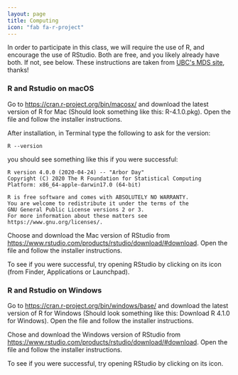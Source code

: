 ```yaml
---
layout: page
title: Computing
icon: "fab fa-r-project"
---
```


In order to participate in this class, we will require the use of R, and encourage
the use of RStudio. Both are free, and you likely already have both. If not, see below.
These instructions are taken from [UBC's MDS site](https://ubc-mds.github.io/resources_pages/installation_instructions/), thanks!

### R and Rstudio on macOS

Go to <https://cran.r-project.org/bin/macosx/> and download the latest version of R for Mac (Should look something like this: R-4.1.0.pkg). Open the file and follow the installer instructions.

After installation, in Terminal type the following to ask for the version:
```
R --version
```

you should see something like this if you were successful:
```
R version 4.0.0 (2020-04-24) -- "Arbor Day"
Copyright (C) 2020 The R Foundation for Statistical Computing
Platform: x86_64-apple-darwin17.0 (64-bit)

R is free software and comes with ABSOLUTELY NO WARRANTY.
You are welcome to redistribute it under the terms of the
GNU General Public License versions 2 or 3.
For more information about these matters see
https://www.gnu.org/licenses/.
```

Choose and download the Mac version of RStudio from <https://www.rstudio.com/products/rstudio/download/#download>. Open the file and follow the installer instructions.

To see if you were successful, try opening RStudio by clicking on its icon (from Finder, Applications or Launchpad).

### R and Rstudio on Windows

Go to <https://cran.r-project.org/bin/windows/base/> and download the latest version of R for Windows (Should look something like this: Download R 4.1.0 for Windows). Open the file and follow the installer instructions.

Chose and download the Windows version of RStudio from <https://www.rstudio.com/products/rstudio/download/#download>. Open the file and follow the installer instructions.

To see if you were successful, try opening RStudio by clicking on its icon. 

